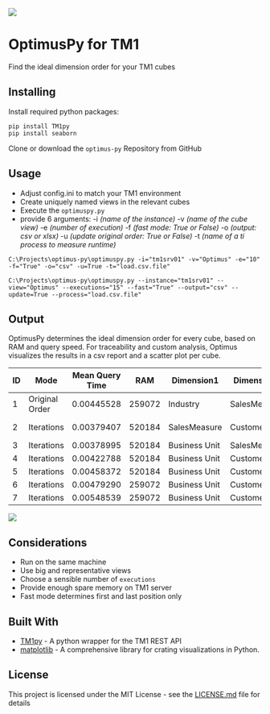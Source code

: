 
![](https://github.com/cubewise-code/optimus-py/blob/master/images/logo.png)

# OptimusPy for TM1

Find the ideal dimension order for your TM1 cubes

## Installing

Install required python packages:
```
pip install TM1py
pip install seaborn
```

Clone or download the `optimus-py` Repository from GitHub


## Usage

* Adjust config.ini to match your TM1 environment
* Create uniquely named views in the relevant cubes
* Execute the `optimuspy.py` 
* provide 6 arguments: 
    -i _(name of the instance)_ 
    -v _(name of the cube view)_ 
    -e _(number of execution)_ 
    -f _(fast mode: True or False)_
    -o _(output: csv or xlsx)_ 
    -u _(update original order: True or False)_
    -t _(name of a ti process to measure runtime)_

```
C:\Projects\optimus-py\optimuspy.py -i="tm1srv01" -v="Optimus" -e="10" -f="True" -o="csv" -u=True -t="load.csv.file"
```

```
C:\Projects\optimus-py\optimuspy.py --instance="tm1srv01" --view="Optimus" --executions="15" --fast="True" --output="csv" --update=True --process="load.csv.file"
```

## Output

OptimusPy determines the ideal dimension order for every cube, based on RAM and query speed.
For traceability and custom analysis, Optimus visualizes the results in a csv report and a scatter plot per cube.


|ID |Mode          |Mean Query Time|RAM   |Dimension1   |Dimension2  |Dimension3  |Dimension4  |Dimension5   |Dimension6  |Dimension7|Dimension8|Dimension9   |
|---|--------------|---------------|------|-------------|------------|------------|------------|-------------|------------|----------|----------|-------------|
|1  |Original Order|0.00445528     |259072|Industry     |SalesMeasure|Product     |Executive   |Business Unit|Customer    |Version   |State     |Time         |
|2  |Iterations    |0.00379407     |520184|SalesMeasure |Customer    |Executive   |Industry    |Product      |State       |Time      |Version   |Business Unit|
|3  |Iterations    |0.00378995     |520184|Business Unit|SalesMeasure|Executive   |Industry    |Product      |State       |Time      |Version   |Customer     |
|4  |Iterations    |0.00422788     |520184|Business Unit|Customer    |SalesMeasure|Industry    |Product      |State       |Time      |Version   |Executive    |
|5  |Iterations    |0.00458372     |520184|Business Unit|Customer    |Executive   |SalesMeasure|Product      |State       |Time      |Version   |Industry     |
|6  |Iterations    |0.00479290     |259072|Business Unit|Customer    |Executive   |Industry    |SalesMeasure |State       |Time      |Version   |Product      |
|7  |Iterations    |0.00548539     |259072|Business Unit|Customer    |Executive   |Industry    |Product      |SalesMeasure|Time      |Version   |State        |

![](https://github.com/cubewise-code/optimus-py/blob/master/images/scatter_plot.png)

## Considerations
- Run on the same machine
- Use big and representative views 
- Choose a sensible number of `executions`
- Provide enough spare memory on TM1 server
- Fast mode determines first and last position only

## Built With

* [TM1py](https://github.com/cubewise-code/TM1py) - A python wrapper for the TM1 REST API
* [matplotlib](https://github.com/matplotlib/matplotlib) - A comprehensive library for crating visualizations in Python.


## License

This project is licensed under the MIT License - see the [LICENSE.md](LICENSE.md) file for details
